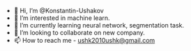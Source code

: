 - 👋 Hi, I’m @Konstantin-Ushakov
- 👀 I’m interested in machine learn.
- 🌱 I’m currently learning neural network, segmentation task.
- 💞️ I’m looking to collaborate on new company.
- 📫 How to reach me - ushk2010ushk@gmail.com

<!---
Konstantin-Ushakov/Konstantin-Ushakov is a ✨ special ✨ repository because its `README.md` (this file) appears on your GitHub profile.
You can click the Preview link to take a look at your changes.
--->
